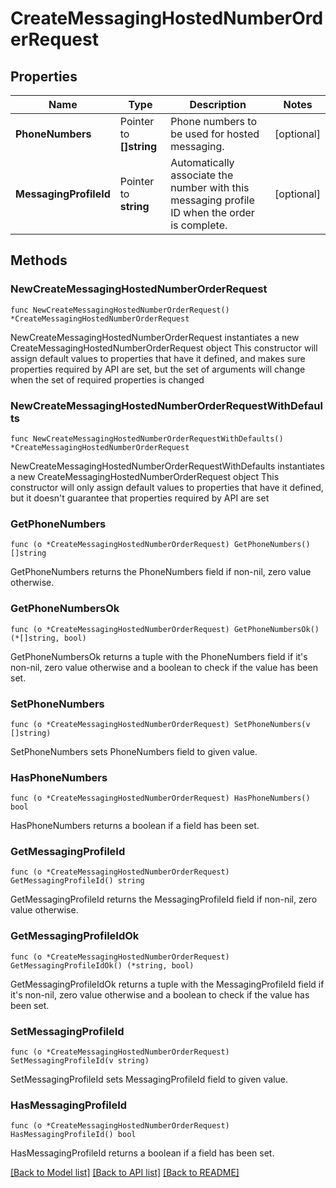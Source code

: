 # CreateMessagingHostedNumberOrderRequest

## Properties

Name | Type | Description | Notes
------------ | ------------- | ------------- | -------------
**PhoneNumbers** | Pointer to **[]string** | Phone numbers to be used for hosted messaging. | [optional] 
**MessagingProfileId** | Pointer to **string** | Automatically associate the number with this messaging profile ID when the order is complete. | [optional] 

## Methods

### NewCreateMessagingHostedNumberOrderRequest

`func NewCreateMessagingHostedNumberOrderRequest() *CreateMessagingHostedNumberOrderRequest`

NewCreateMessagingHostedNumberOrderRequest instantiates a new CreateMessagingHostedNumberOrderRequest object
This constructor will assign default values to properties that have it defined,
and makes sure properties required by API are set, but the set of arguments
will change when the set of required properties is changed

### NewCreateMessagingHostedNumberOrderRequestWithDefaults

`func NewCreateMessagingHostedNumberOrderRequestWithDefaults() *CreateMessagingHostedNumberOrderRequest`

NewCreateMessagingHostedNumberOrderRequestWithDefaults instantiates a new CreateMessagingHostedNumberOrderRequest object
This constructor will only assign default values to properties that have it defined,
but it doesn't guarantee that properties required by API are set

### GetPhoneNumbers

`func (o *CreateMessagingHostedNumberOrderRequest) GetPhoneNumbers() []string`

GetPhoneNumbers returns the PhoneNumbers field if non-nil, zero value otherwise.

### GetPhoneNumbersOk

`func (o *CreateMessagingHostedNumberOrderRequest) GetPhoneNumbersOk() (*[]string, bool)`

GetPhoneNumbersOk returns a tuple with the PhoneNumbers field if it's non-nil, zero value otherwise
and a boolean to check if the value has been set.

### SetPhoneNumbers

`func (o *CreateMessagingHostedNumberOrderRequest) SetPhoneNumbers(v []string)`

SetPhoneNumbers sets PhoneNumbers field to given value.

### HasPhoneNumbers

`func (o *CreateMessagingHostedNumberOrderRequest) HasPhoneNumbers() bool`

HasPhoneNumbers returns a boolean if a field has been set.

### GetMessagingProfileId

`func (o *CreateMessagingHostedNumberOrderRequest) GetMessagingProfileId() string`

GetMessagingProfileId returns the MessagingProfileId field if non-nil, zero value otherwise.

### GetMessagingProfileIdOk

`func (o *CreateMessagingHostedNumberOrderRequest) GetMessagingProfileIdOk() (*string, bool)`

GetMessagingProfileIdOk returns a tuple with the MessagingProfileId field if it's non-nil, zero value otherwise
and a boolean to check if the value has been set.

### SetMessagingProfileId

`func (o *CreateMessagingHostedNumberOrderRequest) SetMessagingProfileId(v string)`

SetMessagingProfileId sets MessagingProfileId field to given value.

### HasMessagingProfileId

`func (o *CreateMessagingHostedNumberOrderRequest) HasMessagingProfileId() bool`

HasMessagingProfileId returns a boolean if a field has been set.


[[Back to Model list]](../README.md#documentation-for-models) [[Back to API list]](../README.md#documentation-for-api-endpoints) [[Back to README]](../README.md)


